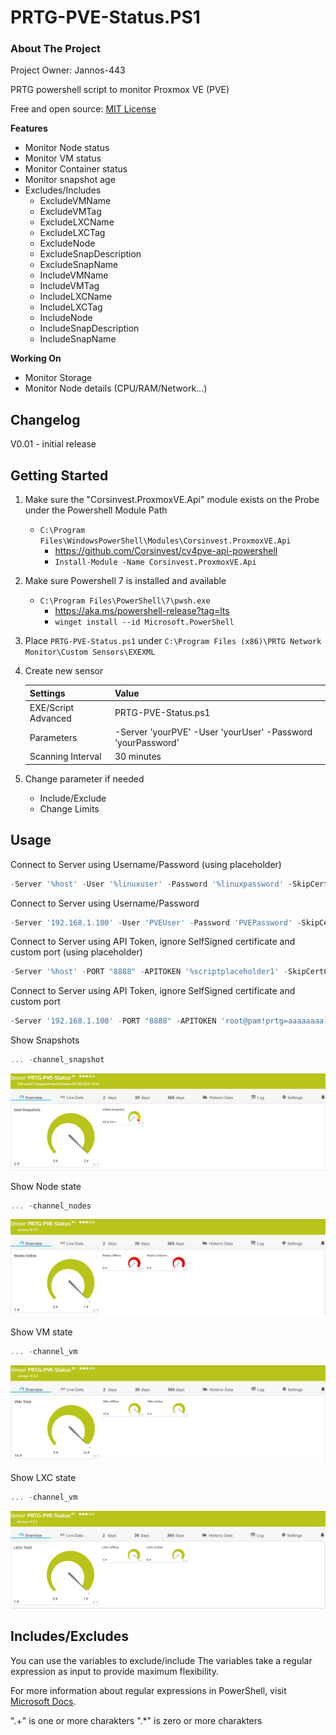 # PRTG-PVE-Status.PS1

<!-- ABOUT THE PROJECT -->
### About The Project
Project Owner: Jannos-443

PRTG powershell script to monitor Proxmox VE (PVE)

Free and open source: [MIT License](https://github.com/Jannos-443/PRTG-PVE-Status/blob/main/LICENSE)

**Features**
* Monitor Node status
* Monitor VM status
* Monitor Container status
* Monitor snapshot age
* Excludes/Includes
  * ExcludeVMName
  * ExcludeVMTag
  * ExcludeLXCName
  * ExcludeLXCTag
  * ExcludeNode
  * ExcludeSnapDescription
  * ExcludeSnapName 
  * IncludeVMName
  * IncludeVMTag
  * IncludeLXCName
  * IncludeLXCTag
  * IncludeNode
  * IncludeSnapDescription
  * IncludeSnapName

**Working On**
*  Monitor Storage
*  Monitor Node details (CPU/RAM/Network...)

## Changelog

V0.01 - initial release

<!-- GETTING STARTED -->
## Getting Started

1. Make sure the "Corsinvest.ProxmoxVE.Api" module exists on the Probe under the Powershell Module Path
   - `C:\Program Files\WindowsPowerShell\Modules\Corsinvest.ProxmoxVE.Api`
       - https://github.com/Corsinvest/cv4pve-api-powershell
       -  `Install-Module -Name Corsinvest.ProxmoxVE.Api`

2. Make sure Powershell 7 is installed and available
    - `C:\Program Files\PowerShell\7\pwsh.exe`
        - https://aka.ms/powershell-release?tag=lts
        - `winget install --id Microsoft.PowerShell`
    
3. Place `PRTG-PVE-Status.ps1` under `C:\Program Files (x86)\PRTG Network Monitor\Custom Sensors\EXEXML`

4. Create new sensor

   | Settings | Value |
   | --- | --- |
   | EXE/Script Advanced | PRTG-PVE-Status.ps1 |
   | Parameters | -Server 'yourPVE' -User 'yourUser' -Password 'yourPassword' |
   | Scanning Interval | 30 minutes |


5. Change parameter if needed 
   - Include/Exclude
   - Change Limits

## Usage

Connect to Server using Username/Password (using placeholder)
```powershell
-Server '%host' -User '%linuxuser' -Password '%linuxpassword' -SkipCertCheck
```

Connect to Server using Username/Password
```powershell
-Server '192.168.1.100' -User 'PVEUser' -Password 'PVEPassword' -SkipCertCheck
```

Connect to Server using API Token, ignore SelfSigned certificate and custom port (using placeholder)
```powershell
-Server '%host' -PORT "8888" -APITOKEN '%scriptplaceholder1' -SkipCertCheck
```

Connect to Server using API Token, ignore SelfSigned certificate and custom port
```powershell
-Server '192.168.1.100' -PORT "8888" -APITOKEN 'root@pam!prtg=aaaaaaaa-bbbb-cccc-dddd-eeeeeeeeeeee' -SkipCertCheck
```

Show Snapshots
```powershell
... -channel_snapshot
```
![example1](media/snapshot.png)

Show Node state 
```powershell
... -channel_nodes
```
![example1](media/node.png)

Show VM state 
```powershell
... -channel_vm
```
![example1](media/vm.png)

Show LXC state 
```powershell
... -channel_vm
```
![example1](media/lxc.png)

## Includes/Excludes

You can use the variables to exclude/include
The variables take a regular expression as input to provide maximum flexibility.

For more information about regular expressions in PowerShell, visit [Microsoft Docs](https://docs.microsoft.com/en-us/powershell/module/microsoft.powershell.core/about/about_regular_expressions).

".+" is one or more charakters
".*" is zero or more charakters
